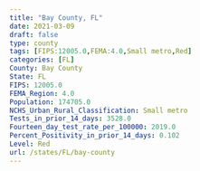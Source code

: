 ```yaml
---
title: "Bay County, FL"
date: 2021-03-09
draft: false
type: county
tags: [FIPS:12005.0,FEMA:4.0,Small metro,Red]
categories: [FL]
County: Bay County
State: FL
FIPS: 12005.0
FEMA_Region: 4.0
Population: 174705.0
NCHS_Urban_Rural_Classification: Small metro
Tests_in_prior_14_days: 3528.0
Fourteen_day_test_rate_per_100000: 2019.0
Percent_Positivity_in_prior_14_days: 0.102
Level: Red
url: /states/FL/bay-county
---
```



